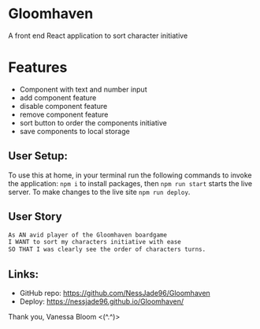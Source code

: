 # Gloomhaven

A front end React application to sort character initiative

# Features

- Component with text and number input
- add component feature
- disable component feature
- remove component feature
- sort button to order the components initiative
- save components to local storage

## User Setup:

To use this at home, in your terminal run the following commands to invoke the application:
`npm i` to install packages,
then `npm run start` starts the live server. To make changes to the live site `npm run deploy`.

## User Story

```md
As AN avid player of the Gloomhaven boardgame
I WANT to sort my characters initiative with ease
SO THAT I was clearly see the order of characters turns.
```

## Links:

- GitHub repo: https://github.com/NessJade96/Gloomhaven
- Deploy: https://nessjade96.github.io/Gloomhaven/

Thank you, Vanessa Bloom <(^.^)>
